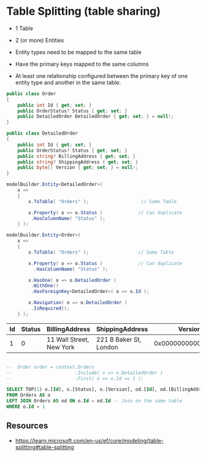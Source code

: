 # Table Splitting (table sharing)

- 1 Table
- 2 (or more) Entities

- Entity types need to be mapped to the same table
- Have the primary keys mapped to the same columns
- At least one relationship configured between the primary key of one entity type and another in the same table.


``` csharp
public class Order
{
    public int Id { get; set; }
    public OrderStatus? Status { get; set; }
    public DetailedOrder DetailedOrder { get; set; } = null!;
}

public class DetailedOrder
{
    public int Id { get; set; }
    public OrderStatus? Status { get; set; }
    public string? BillingAddress { get; set; }
    public string? ShippingAddress { get; set; }
    public byte[] Version { get; set; } = null!;
}

modelBuilder.Entity<DetailedOrder>(
    x =>
    {
        x.ToTable( "Orders" );                   // Same Table

        x.Property( o => o.Status )             // Can duplicate
         .HasColumnName( "Status" );
    } );

modelBuilder.Entity<Order>(
    x =>
    {
        x.ToTable( "Orders" );                  // Same Table

        x.Property( o => o.Status )             // Can duplicate
          .HasColumnName( "Status" );

        x.HasOne( o => o.DetailedOrder )
         .WithOne()
         .HasForeignKey<DetailedOrder>( o => o.Id );

        x.Navigation( o => o.DetailedOrder )
         .IsRequired();
    } );
```




| Id | Status | BillingAddress           | ShippingAddress        | Version            |
|----|--------|--------------------------|------------------------|--------------------|
| 1  | 0      | 11 Wall Street, New York | 221 B Baker St, London | 0x00000000000007D1 |




``` sql

--  Order order = context.Orders
--                       .Include( x => x.DetailedOrder )
--                       .First( x => x.Id == 1 );

SELECT TOP(1) o.[Id], o.[Status], o.[Version], od.[Id], od.[BillingAddress], od.[ShippingAddress], od.[Status], od.[Version]
FROM Orders AS o
LEFT JOIN Orders AS od ON o.Id = od.Id -- Join on the same table
WHERE o.Id = 1


```


## Resources

- https://learn.microsoft.com/en-us/ef/core/modeling/table-splitting#table-splitting
